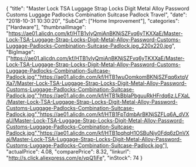 {
	"title": "Master Lock TSA Luggage Strap Locks Digit Metal Alloy Password Customs Luggage Padlocks Combination Suitcase Padlock Travel",
	"date": "2018-10-31 10:30:20",
	"SubCat": ["Home Improvement"],
	"categories": ["Hardware"],
	"thumbnailImage": "https://ae01.alicdn.com/kf/HTB1vlyQmiAnBKNjSZFvq6yTKXXaE/Master-Lock-TSA-Luggage-Strap-Locks-Digit-Metal-Alloy-Password-Customs-Luggage-Padlocks-Combination-Suitcase-Padlock.jpg_220x220.jpg",
	"BigImage": ["https://ae01.alicdn.com/kf/HTB1vlyQmiAnBKNjSZFvq6yTKXXaE/Master-Lock-TSA-Luggage-Strap-Locks-Digit-Metal-Alloy-Password-Customs-Luggage-Padlocks-Combination-Suitcase-Padlock.jpg","https://ae01.alicdn.com/kf/HTB1wuOomkomBKNjSZFqq6xtqVXa7/Master-Lock-TSA-Luggage-Strap-Locks-Digit-Metal-Alloy-Password-Customs-Luggage-Padlocks-Combination-Suitcase-Padlock.jpg","https://ae01.alicdn.com/kf/HTB1kBblaPbguuRkHFrdq6z.LFXaL/Master-Lock-TSA-Luggage-Strap-Locks-Digit-Metal-Alloy-Password-Customs-Luggage-Padlocks-Combination-Suitcase-Padlock.jpg","https://ae01.alicdn.com/kf/HTB1FpTdmbArBKNjSZFLq6A_dVXaU/Master-Lock-TSA-Luggage-Strap-Locks-Digit-Metal-Alloy-Password-Customs-Luggage-Padlocks-Combination-Suitcase-Padlock.jpg","https://ae01.alicdn.com/kf/HTB1pqhqH1OSBuNjy0Fdq6zDnVXaj/Master-Lock-TSA-Luggage-Strap-Locks-Digit-Metal-Alloy-Password-Customs-Luggage-Padlocks-Combination-Suitcase-Padlock.jpg"],
	"actualPrice": 4.08,
	"comparePrice": 8.32,
	"linkurl": "http://s.click.aliexpress.com/e/vpQ1iFe",
	"inStock": 74
}

